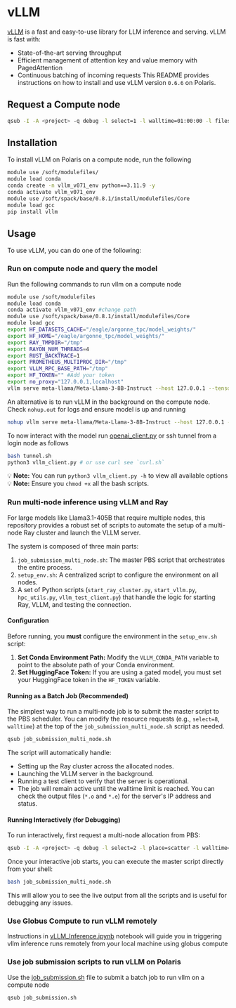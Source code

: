 # vLLM
[vLLM](https://vllm.readthedocs.io/en/latest/) is a fast and easy-to-use library for LLM inference and serving.
vLLM is fast with:
* State-of-the-art serving throughput
* Efficient management of attention key and value memory with PagedAttention
* Continuous batching of incoming requests
This README provides instructions on how to install and use vLLM version `0.6.6` on Polaris.

## Request a Compute node
```bash
qsub -I -A <project> -q debug -l select=1 -l walltime=01:00:00 -l filesystems=home:eagle
```

## Installation
To install vLLM on Polaris on a compute node, run the following
```bash
module use /soft/modulefiles/
module load conda
conda create -n vllm_v071_env python==3.11.9 -y
conda activate vllm_v071_env
module use /soft/spack/base/0.8.1/install/modulefiles/Core
module load gcc
pip install vllm
```

## Usage
To use vLLM, you can do one of the following:

### Run on compute node and query the model

Run the following commands to run vllm on a compute node

```bash
module use /soft/modulefiles
module load conda
conda activate vllm_v071_env #change path
module use /soft/spack/base/0.8.1/install/modulefiles/Core
module load gcc
export HF_DATASETS_CACHE="/eagle/argonne_tpc/model_weights/"
export HF_HOME="/eagle/argonne_tpc/model_weights/"
export RAY_TMPDIR="/tmp"
export RAYON_NUM_THREADS=4
export RUST_BACKTRACE=1
export PROMETHEUS_MULTIPROC_DIR="/tmp"
export VLLM_RPC_BASE_PATH="/tmp"
export HF_TOKEN="" #Add your token
export no_proxy="127.0.0.1,localhost"
vllm serve meta-llama/Meta-Llama-3-8B-Instruct --host 127.0.0.1 --tensor-parallel-size 4 --gpu-memory-utilization 0.98 --enforce-eager #For online serving
```

An alternative is to run vLLM in the background on the compute node. Check `nohup.out` for logs and ensure model is up and running
```bash
nohup vllm serve meta-llama/Meta-Llama-3-8B-Instruct --host 127.0.0.1 --tensor-parallel-size 4 --gpu-memory-utilization 0.98 --enforce-eager &
```
 
To now interact with the model run [openai_client.py](openai_client.py) or ssh tunnel from a login node as follows
```bash
bash tunnel.sh
python3 vllm_client.py # or use curl see `curl.sh`
```

:bulb: **Note:** You can run `python3 vllm_client.py -h` to view all available options
:bulb: **Note:** Ensure you `chmod +x` all the bash scripts.


### Run multi-node inference using vLLM and Ray

For large models like Llama3.1-405B that require multiple nodes, this repository provides a robust set of scripts to automate the setup of a multi-node Ray cluster and launch the VLLM server.

The system is composed of three main parts:
1.  `job_submission_multi_node.sh`: The master PBS script that orchestrates the entire process.
2.  `setup_env.sh`: A centralized script to configure the environment on all nodes.
3.  A set of Python scripts (`start_ray_cluster.py`, `start_vllm.py`, `hpc_utils.py`, `vllm_test_client.py`) that handle the logic for starting Ray, VLLM, and testing the connection.

#### Configuration

Before running, you **must** configure the environment in the `setup_env.sh` script:

1.  **Set Conda Environment Path:** Modify the `VLLM_CONDA_PATH` variable to point to the absolute path of your Conda environment.
2.  **Set HuggingFace Token:** If you are using a gated model, you must set your HuggingFace token in the `HF_TOKEN` variable.

#### Running as a Batch Job (Recommended)

The simplest way to run a multi-node job is to submit the master script to the PBS scheduler. You can modify the resource requests (e.g., `select=8`, `walltime`) at the top of the `job_submission_multi_node.sh` script as needed.

```bash
qsub job_submission_multi_node.sh
```
The script will automatically handle:
- Setting up the Ray cluster across the allocated nodes.
- Launching the VLLM server in the background.
- Running a test client to verify that the server is operational.
- The job will remain active until the walltime limit is reached. You can check the output files (`*.o` and `*.e`) for the server's IP address and status.

#### Running Interactively (for Debugging)

To run interactively, first request a multi-node allocation from PBS:
```bash
qsub -I -A <project> -q debug -l select=2 -l place=scatter -l walltime=01:00:00 -l filesystems=home:eagle
```
Once your interactive job starts, you can execute the master script directly from your shell:
```bash
bash job_submission_multi_node.sh
```
This will allow you to see the live output from all the scripts and is useful for debugging any issues.


### Use Globus Compute to run vLLM remotely
Instructions in [vLLM_Inference.ipynb](vLLM_Inference.ipynb) notebook will guide you in triggering vllm inference runs remotely from your local machine using globus compute

### Use job submission scripts to run vLLM on Polaris
Use the [job_submission.sh](job_submission.sh) file to submit a batch job to run vllm on a compute node

```bash
qsub job_submission.sh
```
